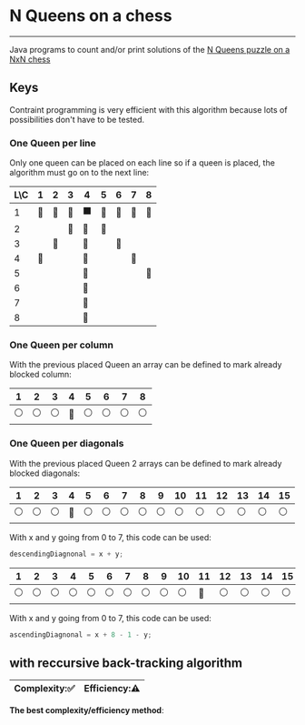 # N Queens on a chess
***
Java programs to count and/or print solutions of the [N Queens puzzle on a NxN chess](http://en.wikipedia.org/wiki/Eight_queens_puzzle)

## Keys

Contraint programming is very efficient with this algorithm because lots of possibilities don't have to be tested.

### One Queen per line

Only one queen can be placed on each line so if a queen is placed, the algorithm must go on to the next line:

| L\C | 1 | 2 | 3 | 4 | 5 | 6 | 7 | 8 |
| ------------- | ----------- | ------------- | ----------- | ------------- | ----------- | ------------- | ----------- | ----------- |
| 1 | :red_circle: | :red_circle: | :red_circle: | :black_large_square: | :red_circle: | :red_circle: | :red_circle: | :red_circle: |
| 2 |  |  | :red_circle: | :red_circle: | :red_circle: |  |  |  |
| 3 |  | :red_circle: |  | :red_circle: |  | :red_circle: |  |  |
| 4 | :red_circle: |  |  | :red_circle: |  |  | :red_circle: |  |
| 5 |  |  |  | :red_circle: |  |  |  | :red_circle: |
| 6 |  |  |  | :red_circle: |  |  |  |  |
| 7 |  |  |  | :red_circle: |  |  |  |  |
| 8 |  |  |  | :red_circle: |  |  |  |  |

### One Queen per column

With the previous placed Queen an array can be defined to mark already blocked column:

| 1 | 2 | 3 | 4 | 5 | 6 | 7 | 8 |
| ------------- | ----------- | ------------- | ----------- | ------------- | ----------- | ------------- | ----------- |
| :white_circle: | :white_circle: | :white_circle: | :red_circle: | :white_circle: | :white_circle: | :white_circle: | :white_circle: |

### One Queen per diagonals

With the previous placed Queen 2 arrays can be defined to mark already blocked diagonals:

| 1 | 2 | 3 | 4 | 5 | 6 | 7 | 8 | 9 | 10 | 11 | 12 | 13 | 14 | 15 |
| ------------- | ----------- | ------------- | ----------- | ------------- | ----------- | ------------- | ----------- | ----------- | ----------- | ----------- | ----------- | ----------- | ----------- | ----------- |
| :white_circle: | :white_circle: | :white_circle: | :red_circle: | :white_circle: | :white_circle: | :white_circle: | :white_circle: | :white_circle: | :white_circle: | :white_circle: | :white_circle: | :white_circle: | :white_circle: | :white_circle: |

With x and y going from 0 to 7, this code can be used:
```java
descendingDiagnonal = x + y;
```

| 1 | 2 | 3 | 4 | 5 | 6 | 7 | 8 | 9 | 10 | 11 | 12 | 13 | 14 | 15 |
| ------------- | ----------- | ------------- | ----------- | ------------- | ----------- | ------------- | ----------- | ----------- | ----------- | ----------- | ----------- | ----------- | ----------- | ----------- |
| :white_circle: | :white_circle: | :white_circle: | :white_circle: | :white_circle: | :white_circle: | :white_circle: | :white_circle: | :white_circle: | :white_circle: | :red_circle: | :white_circle: | :white_circle: | :white_circle: | :white_circle: |

With x and y going from 0 to 7, this code can be used:
```java
ascendingDiagnonal = x + 8 - 1 - y;
```

## with reccursive back-tracking algorithm
| Complexity::white_check_mark: | Efficiency::warning: |
| ---------- | ---------- |
**The best complexity/efficiency method**:
```java

```

